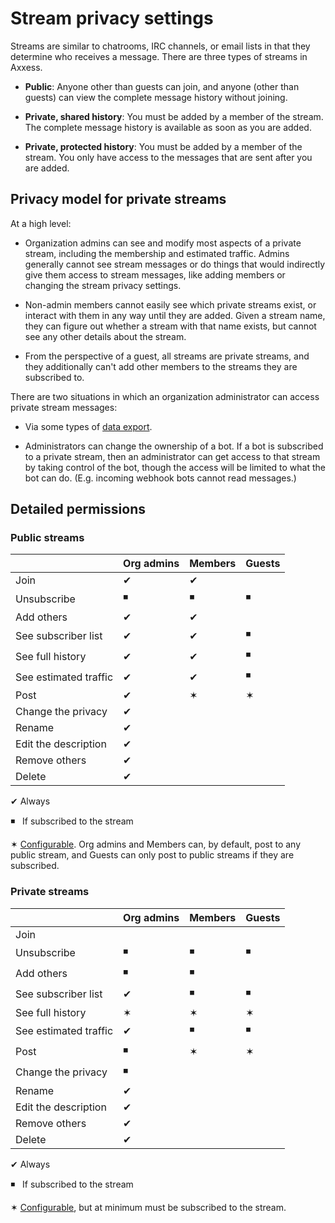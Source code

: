 # Stream privacy settings

Streams are similar to chatrooms, IRC channels, or email lists in that they
determine who receives a message. There are three types of streams in Axxess.

* **Public**: Anyone other than guests can join, and anyone (other
  than guests) can view the complete message history without joining.

* **Private, shared history**: You must be added by a member of the stream. The
  complete message history is available as soon as you are added.

* **Private, protected history**: You must be added by a member of the
  stream. You only have access to the messages that are sent after you are added.

## Privacy model for private streams

At a high level:

* Organization admins can see and modify most aspects of a private stream,
  including the membership and estimated traffic. Admins generally cannot see stream
  messages or do things that would indirectly give them access to stream
  messages, like adding members or changing the stream privacy settings.

* Non-admin members cannot easily see which private streams exist, or interact with
  them in any way until they are added. Given a stream name, they can figure
  out whether a stream with that name exists, but cannot see any other
  details about the stream.

* From the perspective of a guest, all streams are private streams, and they
  additionally can't add other members to the streams they are subscribed to.

There are two situations in which an organization administrator can access
private stream messages:

* Via some types of [data export](/help/export-your-organization).

* Administrators can change the ownership of a bot. If a bot is subscribed
  to a private stream, then an administrator can get access to that stream by
  taking control of the bot, though the access will be limited to what the
  bot can do. (E.g. incoming webhook bots cannot read messages.)

## Detailed permissions

### Public streams

|                       | Org admins | Members   | Guests
|---                    |---         |---        |---
| Join                  | &#10004;   | &#10004;  |
| Unsubscribe           | &#9726;    | &#9726;   | &#9726;
| Add others            | &#10004;   | &#10004;  |
| See subscriber list   | &#10004;   | &#10004;  | &#9726;
| See full history      | &#10004;   | &#10004;  | &#9726;
| See estimated traffic | &#10004;   | &#10004;  | &#9726;
| Post                  | &#10004;   | &#10038;  | &#10038;
| Change the privacy    | &#10004;   |           |
| Rename                | &#10004;   |           |
| Edit the description  | &#10004;   |           |
| Remove others         | &#10004;   |           |
| Delete                | &#10004;   |           |

&#10004; Always

&#9726; &nbsp; If subscribed to the stream

&#10038; [Configurable](/help/stream-sending-policy).  Org admins and
Members can, by default, post to any public stream, and Guests can
only post to public streams if they are subscribed.

### Private streams


|                       | Org admins | Members   | Guests
|---                    |---         |---        |---
| Join                  |            |           |
| Unsubscribe           | &#9726;    | &#9726;   | &#9726;
| Add others            | &#9726;    | &#9726;   |
| See subscriber list   | &#10004;   | &#9726;   | &#9726;
| See full history      | &#10038;   | &#10038;  | &#10038;
| See estimated traffic | &#10004;   | &#9726;   | &#9726;
| Post                  | &#9726;    | &#10038;  | &#10038;
| Change the privacy    | &#9726;    |           |
| Rename                | &#10004;   |           |
| Edit the description  | &#10004;   |           |
| Remove others         | &#10004;   |           |
| Delete                | &#10004;   |           |

&#10004; Always

&#9726; &nbsp; If subscribed to the stream

&#10038; [Configurable](/help/stream-sending-policy), but at minimum
must be subscribed to the stream.
